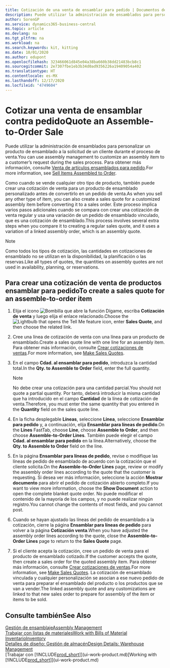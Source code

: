 ```yaml
---
title: Cotización de una venta de ensamblar para pedido | Documentos de Microsoft
description: Puede utilizar la administración de ensamblados para personalizar un producto de ensamblado a la solicitud de un cliente durante el proceso de venta.
author: SorenGP
ms.service: dynamics365-business-central
ms.topic: article
ms.devlang: na
ms.tgt_pltfrm: na
ms.workload: na
ms.search.keywords: kit, kitting
ms.date: 10/01/2020
ms.author: edupont
ms.openlocfilehash: 323466061d845e04a38ba660b38dd21483bcb8c1
ms.sourcegitcommit: 2e7307fbe1eb3b34d0ad9356226a19409054a402
ms.translationtype: HT
ms.contentlocale: es-MX
ms.lasthandoff: 12/17/2020
ms.locfileid: "4749604"
---
```

# <a name="quote-an-assemble-to-order-sale"></a><span data-ttu-id="628ec-103">Cotizar una venta de ensamblar contra pedido</span><span class="sxs-lookup"><span data-stu-id="628ec-103">Quote an Assemble-to-Order Sale</span></span>
<span data-ttu-id="628ec-104">Puede utilizar la administración de ensamblados para personalizar un producto de ensamblado a la solicitud de un cliente durante el proceso de venta.</span><span class="sxs-lookup"><span data-stu-id="628ec-104">You can use assembly management to customize an assembly item to a customer’s request during the sales process.</span></span> <span data-ttu-id="628ec-105">Para obtener más información, consulte [Venta de artículos ensamblados para pedido](assembly-how-to-sell-items-assembled-to-order.md).</span><span class="sxs-lookup"><span data-stu-id="628ec-105">For more information, see [Sell Items Assembled to Order](assembly-how-to-sell-items-assembled-to-order.md).</span></span>  

<span data-ttu-id="628ec-106">Como cuando se vende cualquier otro tipo de producto, también puede crear una cotización de venta para un producto de ensamblado personalizado antes de convertirlo en un pedido de venta.</span><span class="sxs-lookup"><span data-stu-id="628ec-106">As when you sell any other type of item, you can also create a sales quote for a customized assembly item before converting it to a sales order.</span></span> <span data-ttu-id="628ec-107">Este proceso implica varios pasos adicionales cuando se compara con crear una cotización de venta regular y usa una variación de un pedido de ensamblado vinculado, que es una cotización de ensamblado.</span><span class="sxs-lookup"><span data-stu-id="628ec-107">This process involves several extra steps when you compare it to creating a regular sales quote, and it uses a variation of a linked assembly order, which is an assembly quote.</span></span>

> [!NOTE]  
>  <span data-ttu-id="628ec-108">Como todos los tipos de cotización, las cantidades en cotizaciones de ensamblado no se utilizan en la disponibilidad, la planificación o las reservas.</span><span class="sxs-lookup"><span data-stu-id="628ec-108">Like all types of quotes, the quantities on assembly quotes are not used in availability, planning, or reservations.</span></span>  

## <a name="to-create-a-sales-quote-for-an-assemble-to-order-item"></a><span data-ttu-id="628ec-109">Para crear una cotización de venta de productos ensamblar para pedido</span><span class="sxs-lookup"><span data-stu-id="628ec-109">To create a sales quote for an assemble-to-order item</span></span>  
1.  <span data-ttu-id="628ec-110">Elija el icono ![Bombilla que abre la función Dígame](media/ui-search/search_small.png "Dígame qué desea hacer"), escriba **Cotización de venta** y luego elija el enlace relacionado.</span><span class="sxs-lookup"><span data-stu-id="628ec-110">Choose the ![Lightbulb that opens the Tell Me feature](media/ui-search/search_small.png "Tell me what you want to do") icon, enter **Sales Quote**, and then choose the related link.</span></span>  
2.  <span data-ttu-id="628ec-111">Cree una línea de cotización de venta con una línea para un producto de ensamblado.</span><span class="sxs-lookup"><span data-stu-id="628ec-111">Create a sales quote line with one line for an assembly item.</span></span> <span data-ttu-id="628ec-112">Para obtener más información, consulte [Crear cotizaciones de ventas](sales-how-make-offers.md).</span><span class="sxs-lookup"><span data-stu-id="628ec-112">For more information, see [Make Sales Quotes](sales-how-make-offers.md).</span></span>  
3.  <span data-ttu-id="628ec-113">En el campo **Cdad. al ensamblar para pedido**, introduzca la cantidad total.</span><span class="sxs-lookup"><span data-stu-id="628ec-113">In the **Qty. to Assemble to Order** field, enter the full quantity.</span></span>

    > [!NOTE]  
    >  <span data-ttu-id="628ec-114">No debe crear una cotización para una cantidad parcial.</span><span class="sxs-lookup"><span data-stu-id="628ec-114">You should not quote a partial quantity.</span></span> <span data-ttu-id="628ec-115">Por tanto, deberá introducir la misma cantidad que ha introducido en el campo **Cantidad** de la línea de cotización de venta.</span><span class="sxs-lookup"><span data-stu-id="628ec-115">Therefore, you must enter the same quantity that you entered in the **Quantity** field on the sales quote line.</span></span>  

4.  <span data-ttu-id="628ec-116">En la ficha desplegable **Líneas**, seleccione **Línea**, seleccione **Ensamblar para pedido** y, a continuación, elija **Ensamblar para líneas de pedido**.</span><span class="sxs-lookup"><span data-stu-id="628ec-116">On the **Lines** FastTab, choose **Line**, choose **Assemble to Order**, and then choose **Assemble-to-Order Lines**.</span></span> <span data-ttu-id="628ec-117">También puede elegir el campo **Cdad. al ensamblar para pedido** en la línea.</span><span class="sxs-lookup"><span data-stu-id="628ec-117">Alternatively, choose the **Qty. to Assemble to Order** field on the line.</span></span>  
5.  <span data-ttu-id="628ec-118">En la página **Ensamblar para líneas de pedido**, revise o modifique las líneas de pedido de ensamblado de acuerdo con la cotización que el cliente solicita.</span><span class="sxs-lookup"><span data-stu-id="628ec-118">On the **Assemble-to-Order Lines** page, review or modify the assembly order lines according to the quote that the customer is requesting.</span></span> <span data-ttu-id="628ec-119">Si desea ver más información, seleccione la acción **Mostrar documento** para abrir el pedido de cotización abierto completo.</span><span class="sxs-lookup"><span data-stu-id="628ec-119">If you want to view more information, choose the **Show Document** action to open the complete blanket quote order.</span></span> <span data-ttu-id="628ec-120">No puede modificar el contenido de la mayoría de los campos, y no puede realizar ningún registro.</span><span class="sxs-lookup"><span data-stu-id="628ec-120">You cannot change the contents of most fields, and you cannot post.</span></span>  
6.  <span data-ttu-id="628ec-121">Cuando se hayan ajustado las líneas del pedido de ensamblado a la cotización, cierre la página **Ensamblar para líneas de pedido** para volver a la página **Cotización venta**.</span><span class="sxs-lookup"><span data-stu-id="628ec-121">When you have adjusted the assembly order lines according to the quote, close the **Assemble-to-Order Lines** page to return to the **Sales Quote** page.</span></span>  
7.  <span data-ttu-id="628ec-122">Si el cliente acepta la cotización, cree un pedido de venta para el producto de ensamblado cotizado.</span><span class="sxs-lookup"><span data-stu-id="628ec-122">If the customer accepts the quote, then create a sales order for the quoted assembly item.</span></span> <span data-ttu-id="628ec-123">Para obtener más información, consulte [Crear cotizaciones de ventas](sales-how-make-offers.md).</span><span class="sxs-lookup"><span data-stu-id="628ec-123">For more information, see [Make Sales Quotes](sales-how-make-offers.md).</span></span> <span data-ttu-id="628ec-124">La cotización de ensamblado vinculada y cualquier personalización se asocian a ese nuevo pedido de venta para preparar el ensamblado del producto o los productos que se van a vender.</span><span class="sxs-lookup"><span data-stu-id="628ec-124">The linked assembly quote and any customizations are linked to that new sales order to prepare for assembly of the item or items to be sold.</span></span>  

## <a name="see-also"></a><span data-ttu-id="628ec-125">Consulte también</span><span class="sxs-lookup"><span data-stu-id="628ec-125">See Also</span></span>  
[<span data-ttu-id="628ec-126">Gestión de ensamblaje</span><span class="sxs-lookup"><span data-stu-id="628ec-126">Assembly Management</span></span>](assembly-assemble-items.md)  
[<span data-ttu-id="628ec-127">Trabajar con listas de materiales</span><span class="sxs-lookup"><span data-stu-id="628ec-127">Work with Bills of Material</span></span>](inventory-how-work-BOMs.md)  
[<span data-ttu-id="628ec-128">Inventario</span><span class="sxs-lookup"><span data-stu-id="628ec-128">Inventory</span></span>](inventory-manage-inventory.md)  
[<span data-ttu-id="628ec-129">Detalles de diseño: Gestión de almacén</span><span class="sxs-lookup"><span data-stu-id="628ec-129">Design Details: Warehouse Management</span></span>](design-details-warehouse-management.md)  
<span data-ttu-id="628ec-130">[Trabajar con [!INCLUDE[prod_short](includes/prod_short.md)]](ui-work-product.md)</span><span class="sxs-lookup"><span data-stu-id="628ec-130">[Working with [!INCLUDE[prod_short](includes/prod_short.md)]](ui-work-product.md)</span></span>
